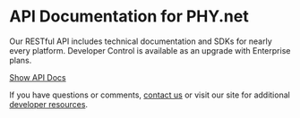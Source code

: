 # API Documentation for PHY.net

Our RESTful API includes technical documentation and SDKs for nearly every platform. Developer Control is available as an upgrade with Enterprise plans.

[Show API Docs](https://github.com/bkon-connect/phy-api-docs/wiki)

If you have questions or comments, [contact us](http://www.phy.net/contact/) or visit our site for additional [developer resources](https://www.phy.net/support/).
